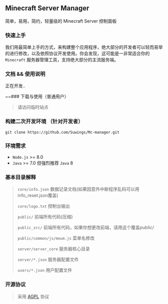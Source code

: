 ## Minecraft Server Manager
简单，易用，简约，轻量级的 Minecraft Server 控制面板

### 快速上手
我们用最简单上手的方式，来构建整个应用程序，绝大部分的开发者可以轻而易举的进行修改，以及依照协议开发使用。你会发现，这可能是一非常适合你的 `Minecraft` 服务器管理工具，支持绝大部分的主流服务端。

### 文档 && 使用说明
正在开发..

~~### 下载与使用（普通用户）
> 请访问临时站点 


### 构建二次开发环境 （针对开发者）
```
git clone https://github.com/Suwings/Mc-manager.git
```


### 环境需求
- `Node.js` >= 8.0
- `Java`    >= 7.0 但强烈推荐 `Java` 8


### 基本目录解释
> `core/info.json`			数据记录文档(如果因意外中断程序乱码可以用info_reset.json覆盖)
>  
> `core/logo.txt`				控制台输出
>
> `public/`					前端所有代码(压缩)
>
> `public_src/`				前端所有代码，如果你想更改前端，请用这个覆盖public/
>
> `public/common/js/meum.js` 	菜单名修改
>
> `server/server_core` 		服务器核心目录
>
> `server/*.json`				服务器配置文件
>
> `users/*.json`				用户配置文件

### 开源协议
> 采用 [AGPL](./LICENSE "AGPL") 协议
